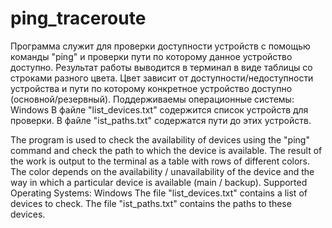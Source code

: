# ping_traceroute
Программа служит для проверки доступности устройств с помощью команды "ping" и проверки пути по которому данное устройство доступно. Результат работы выводится в терминал в виде таблицы со строками разного цвета. Цвет зависит от доступности/недоступности устройства и пути по которому конкретное устройство доступно (основной/резервный). Поддерживаемы операционные системы: Windows
В файле "list_devices.txt" содержится список устройств для проверки.
В файле "ist_paths.txt" содержатся пути до этих устройств.

The program is used to check the availability of devices using the "ping" command and check the path to which the device is available. The result of the work is output to the terminal as a table with rows of different colors. The color depends on the availability / unavailability of the device and the way in which a particular device is available (main / backup). Supported Operating Systems: Windows
The file "list_devices.txt" contains a list of devices to check.
The file "ist_paths.txt" contains the paths to these devices.
